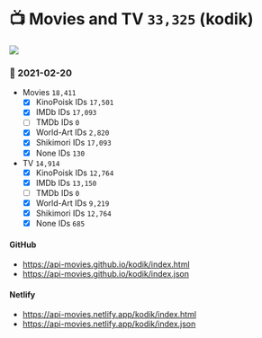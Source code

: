 # :tv: Movies and TV `33,325` (kodik)

<a href="https://API-Movies.github.io"><img src="https://API-Movies.github.io/banner.png?cache"></a>

### :date: 2021-02-20
- Movies `18,411`
  - [x] KinoPoisk IDs `17,501`
  - [x] IMDb IDs `17,093`
  - [ ] TMDb IDs `0`
  - [x] World-Art IDs `2,820`
  - [x] Shikimori IDs `17,093`
  - [x] None IDs `130`
- TV `14,914`
  - [x] KinoPoisk IDs `12,764`
  - [x] IMDb IDs `13,150`
  - [ ] TMDb IDs `0`
  - [x] World-Art IDs `9,219`
  - [x] Shikimori IDs `12,764`
  - [x] None IDs `685`
#### GitHub
- <a href='https://api-movies.github.io/kodik/index.html' target='_blank'>https://api-movies.github.io/kodik/index.html</a>
- <a href='https://api-movies.github.io/kodik/index.json' target='_blank'>https://api-movies.github.io/kodik/index.json</a>
#### Netlify
- <a href='https://api-movies.netlify.app/kodik/index.html' target='_blank'>https://api-movies.netlify.app/kodik/index.html</a>
- <a href='https://api-movies.netlify.app/kodik/index.json' target='_blank'>https://api-movies.netlify.app/kodik/index.json</a>
